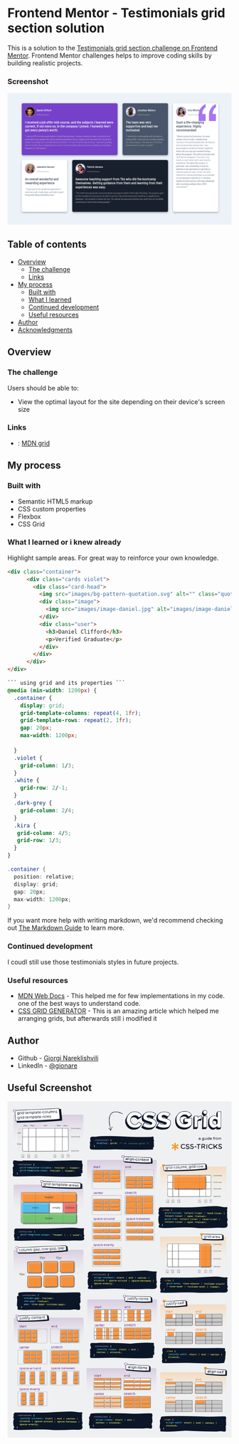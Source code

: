# Frontend Mentor - Testimonials grid section solution

This is a solution to the [Testimonials grid section challenge on Frontend Mentor](https://www.frontendmentor.io/challenges/testimonials-grid-section-Nnw6J7Un7). Frontend Mentor challenges helps to improve coding skills by building realistic projects. 

### Screenshot

<img src="images/testimonials-grid-section.png" width="750">

## Table of contents

- [Overview](#overview)
  - [The challenge](#the-challenge)
  - [Links](#links)
- [My process](#my-process)
  - [Built with](#built-with)
  - [What I learned](#what-i-learned)
  - [Continued development](#continued-development)
  - [Useful resources](#useful-resources)
- [Author](#author)
- [Acknowledgments](#acknowledgments)

## Overview

### The challenge

Users should be able to:

- View the optimal layout for the site depending on their device's screen size

### Links

- : [MDN grid](https://developer.mozilla.org/en-US/docs/Web/CSS/grid)

## My process

### Built with

- Semantic HTML5 markup
- CSS custom properties
- Flexbox
- CSS Grid

### What I learned or i knew already

Highlight sample areas. For great way to reinforce your own knowledge.

```html
<div class="container">
      <div class="cards violet">
        <div class="card-head">
          <img src="images/bg-pattern-quotation.svg" alt="" class="quote" />
          <div class="image">
            <img src="images/image-daniel.jpg" alt="images/image-daniel" />
          </div>
          <div class="user">
            <h3>Daniel Clifford</h3>
            <p>Verified Graduate</p>
          </div>
        </div>
      </div>
</div>        
```
```css
``` using grid and its properties ```
@media (min-width: 1200px) {
  .container {
    display: grid;
    grid-template-columns: repeat(4, 1fr);
    grid-template-rows: repeat(2, 1fr);
    gap: 20px;
    max-width: 1200px;

  }
  .violet {
    grid-column: 1/3;
  }
  .white {
    grid-row: 2/-1;
  }
  .dark-grey {
    grid-column: 2/4;
  }
  .kira {
   grid-column: 4/5;
   grid-row: 1/3;
  } 
}
```
```cs using positive: relative
.container {
  position: relative;
  display: grid;
  gap: 20px;
  max-width: 1200px;
}
```

If you want more help with writing markdown, we'd recommend checking out [The Markdown Guide](https://www.markdownguide.org/) to learn more.

### Continued development

I coudl still use those testimonials styles in future projects.

### Useful resources

- [MDN Web Docs](https://developer.mozilla.org/en-US/docs/Web/CSS/grid-area) - This helped me for few implementations in my code. one of the best ways to understand code.
- [CSS GRID GENERATOR](https://angrytools.com/css-grid/) - This is an amazing article which helped me arranging grids, but afterwards still i modified it

## Author

- Github - [Giorgi Nareklishvili](https://gionare.github.io/testimonials-grid-section/)
- LinkedIn - [@gionare](https://www.linkedin.com/in/gionare/)

## Useful Screenshot 

![css grid](images/css-grid-poster.png)



